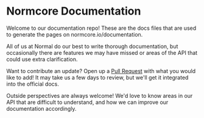 # Normcore Documentation

Welcome to our documentation repo! These are the docs files that are used to generate the pages on normcore.io/documentation.

All of us at Normal do our best to write thorough documentation, but occasionally there are features we may have missed or areas of the API that could use extra clarification.

Want to contribute an update? Open up a [Pull Request](https://github.com/NormalVR/Normcore-Documentation/compare) with what you would like to add! It may take us a few days to review, but we'll get it integrated into the official docs.

Outside perspectives are always welcome! We'd love to know areas in our API that are difficult to understand, and how we can improve our documentation accordingly.
